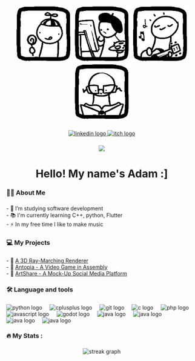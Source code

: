 <div align="center">
  <img height="150" src="media/silly.png"  />
  <img height="150" src="media/art.png"  />
  <img height="150" src="media/do.png"  />
  <img height="150" src="media/edu.png"  />
</div>

###

<div align="center">
  <a href="https://www.linkedin.com/in/adam-noonan-93838020b/" target="_blank">
    <img src="https://img.shields.io/static/v1?message=LinkedIn&logo=linkedin&label=&color=0077B5&logoColor=white&labelColor=&style=for-the-badge" height="25" alt="linkedin logo"  />
  </a>
  <a href="https://floppaman.itch.io/" target="_blank">
    <img src="https://img.shields.io/static/v1?message=itch.io&logo=itch&label=&color=000000&logoColor=white&labelColor=&style=for-the-badge" height="25" alt="itch logo"  />
  </a>
</div>

###

<div align="center">
  <img src="https://visitor-badge.laobi.icu/badge?page_id=FloppaDev4000.FloppaDev4000&"  />
</div>

###

<h1 align="center">Hello! My name's Adam :]</h1>

###

<h3 align="left">👩‍💻  About Me</h3>

###

<p align="left">- 🔭 I’m studying software development<br>- 📚 I'm currently learning C++, python, Flutter<br>- ⚡ In my free time I like to make music</p>

###

<h3 align="left">💻  My Projects</h3>

###

<p align="left">
  - 🎥 <a href="https://github.com/FloppaDev4000/RayMarcher3d">A 3D Ray-Marching Renderer</a><br>
  - 💾 <a href="https://github.com/FloppaDev4000/Games-Fleadh-2025">Antopia - A Video Game in Assembly</a><br>
  - 📱 <a href="https://github.com/FloppaDev4000/artShare">ArtShare - A Mock-Up Social Media Platform</a>
</p>

###

<h3 align="left">🛠 Language and tools</h3>

###

<div align="left">
  <img src="https://cdn.jsdelivr.net/gh/devicons/devicon/icons/python/python-original.svg" height="40" alt="python logo"  />
  <img width="12" />
  <img src="https://cdn.jsdelivr.net/gh/devicons/devicon/icons/cplusplus/cplusplus-original.svg" height="40" alt="cplusplus logo"  />
  <img width="12" />
  <img src="https://cdn.jsdelivr.net/gh/devicons/devicon/icons/git/git-original.svg" height="40" alt="git logo"  />
  <img width="12" />
  <img src="https://cdn.jsdelivr.net/gh/devicons/devicon/icons/c/c-original.svg" height="40" alt="c logo"  />
  <img width="12" />
  <img src="https://cdn.jsdelivr.net/gh/devicons/devicon/icons/php/php-original.svg" height="40" alt="php logo"  />
  <img width="12" />
  <img src="https://cdn.jsdelivr.net/gh/devicons/devicon/icons/javascript/javascript-original.svg" height="40" alt="javascript logo"  />
  <img width="12" />
  <img src="https://cdn.jsdelivr.net/gh/devicons/devicon/icons/godot/godot-original.svg" height="40" alt="godot logo"  />
  <img width="12" />
  <img src="https://cdn.jsdelivr.net/gh/devicons/devicon/icons/java/java-original.svg" height="40" alt="java logo"  />
  <img width="12" />
  <img src="https://cdn.jsdelivr.net/gh/devicons/devicon@latest/icons/photoshop/photoshop-original.svg" height="40" alt="java logo"  />
  <img width="12" />
  <img src="https://cdn.jsdelivr.net/gh/devicons/devicon@latest/icons/mariadb/mariadb-original-wordmark.svg" height="40" alt="java logo"  />
  <img width="12" />
  <img src="https://cdn.jsdelivr.net/gh/devicons/devicon@latest/icons/bash/bash-original.svg" height="40" alt="java logo"  />

  
  

  
</div>

###

<h3 align="left">🔥   My Stats :</h3>

###

<div align="center">
  <img src="https://streak-stats.demolab.com?user=FloppaDev4000&locale=en&mode=daily&theme=dark&hide_border=false&border_radius=5&order=3" height="220" alt="streak graph"  />
</div>

###
